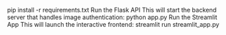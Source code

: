 pip install -r requirements.txt
Run the Flask API
This will start the backend server that handles image authentication:
python app.py
Run the Streamlit App
This will launch the interactive frontend:
streamlit run streamlit_app.py






